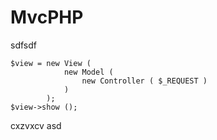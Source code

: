 # MvcPHP
sdfsdf
```
$view = new View ( 
			new Model ( 
				new Controller ( $_REQUEST ) 
			) 
		);
$view->show ();
```
cxzvxcv asd
